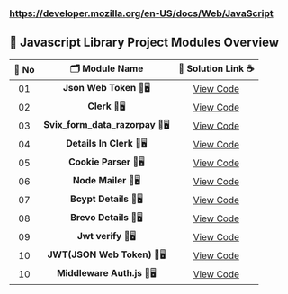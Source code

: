 ### https://developer.mozilla.org/en-US/docs/Web/JavaScript


## 🧩 Javascript Library Project Modules Overview


| 🔢 **No** | 🗂️ **Module Name**                | 🔗 **Solution Link** ☕ |
|:--------:|:----------------------------------:|:----------------------:|
| 01       | **Json Web Token** 🎨🖥️                  | [View Code](#) |
| 02       | **Clerk** 🎨🖥️                  | [View Code](#) |
| 03       | **Svix_form_data_razorpay** 🎨🖥️                  | [View Code](#) |
| 04       | **Details In Clerk** 🎨🖥️                  | [View Code](#) |
| 05       | **Cookie Parser** 🎨🖥️                  | [View Code](#) |
| 06       | **Node Mailer** 🎨🖥️                  | [View Code](#) |
| 07       | **Bcypt Details** 🎨🖥️                  | [View Code](#) |
| 08       | **Brevo Details** 🎨🖥️                  | [View Code](#) |
| 09       | **Jwt verify** 🎨🖥️                  | [View Code](#) |
| 10       | **JWT(JSON Web Token)** 🎨🖥️                  | [View Code](#) |
| 10       | **Middleware Auth.js** 🎨🖥️                  | [View Code](#) |

